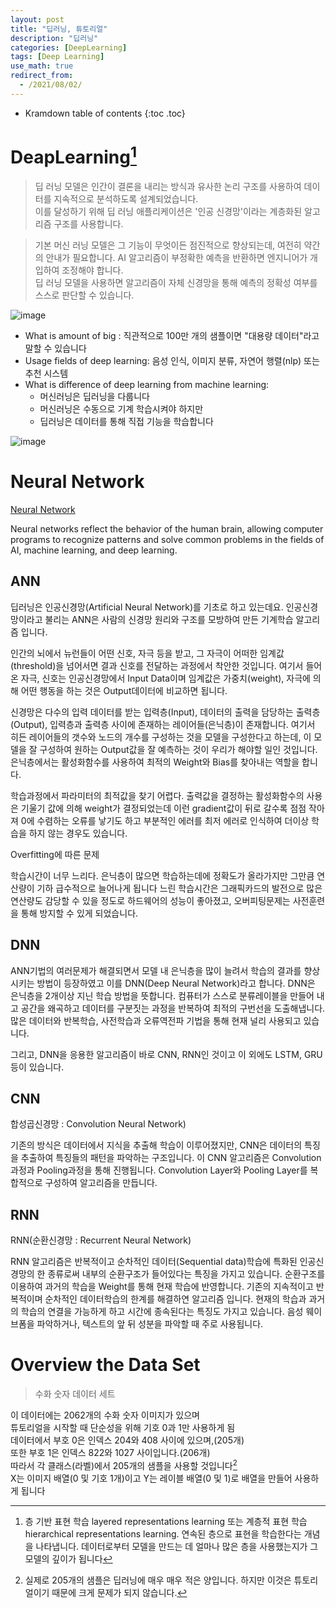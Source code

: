 ```yaml
---
layout: post
title: "딥러닝, 튜토리얼"
description: "딥러닝"
categories: [DeepLearning]
tags: [Deep Learning]
use_math: true
redirect_from:
  - /2021/08/02/
---
```


* Kramdown table of contents
{:toc .toc}      


# DeapLearning[^deep]
  
> 딥 러닝 모델은 인간이 결론을 내리는 방식과 유사한 논리 구조를 사용하여 데이터를 지속적으로 분석하도록 설계되었습니다.               
> 이를 달성하기 위해 딥 러닝 애플리케이션은 '인공 신경망'이라는 계층화된 알고리즘 구조를 사용합니다.                         

> 기본 머신 러닝 모델은 그 기능이 무엇이든 점진적으로 향상되는데, 여전히 약간의 안내가 필요합니다. AI 알고리즘이 부정확한 예측을 반환하면 엔지니어가 개입하여 조정해야 합니다.           
> 딥 러닝 모델을 사용하면 알고리즘이 자체 신경망을 통해 예측의 정확성 여부를 스스로 판단할 수 있습니다.       

![image](https://user-images.githubusercontent.com/32366711/128165264-fba6e635-62e2-431a-b8b0-2b3764cf8a3e.png)

- What is amount of big : 직관적으로 100만 개의 샘플이면 "대용량 데이터"라고 말할 수 있습니다            
- Usage fields of deep learning: 음성 인식, 이미지 분류, 자연어 행렬(nlp) 또는 추천 시스템             
- What is difference of deep learning from machine learning:        
  + 머신러닝은 딥러닝을 다룹니다       
  + 머신러닝은 수동으로 기계 학습시켜야 하지만              
  + 딥러닝은 데이터를 통해 직접 기능을 학습합니다              

![image](https://user-images.githubusercontent.com/32366711/128166064-a7d49b3f-6219-4d26-a830-cdc7cd27119d.png)


# Neural Network

[Neural Network](https://ebbnflow.tistory.com/119)

Neural networks reflect the behavior of the human brain, allowing computer programs to recognize patterns and solve common problems in the fields of AI, machine learning, and deep learning.


## ANN

딥러닝은 인공신경망(Artificial Neural Network)를 기초로 하고 있는데요. 인공신경망이라고 불리는 ANN은 사람의 신경망 원리와 구조를 모방하여 만든 기계학습 알고리즘 입니다.

인간의 뇌에서 뉴런들이 어떤 신호, 자극 등을 받고, 그 자극이 어떠한 임계값(threshold)을 넘어서면 결과 신호를 전달하는 과정에서 착안한 것입니다. 여기서 들어온 자극, 신호는 인공신경망에서 Input Data이며 임계값은 가중치(weight), 자극에 의해 어떤 행동을 하는 것은 Output데이터에 비교하면 됩니다.

신경망은 다수의 입력 데이터를 받는 입력층(Input), 데이터의 출력을 담당하는 출력층(Output), 입력층과 출력층 사이에 존재하는 레이어들(은닉층)이 존재합니다. 여기서 히든 레이어들의 갯수와 노드의 개수를 구성하는 것을 모델을 구성한다고 하는데, 이 모델을 잘 구성하여 원하는 Output값을 잘 예측하는 것이 우리가 해야할 일인 것입니다. 은닉층에서는 활성화함수를 사용하여 최적의 Weight와 Bias를 찾아내는 역할을 합니다. 


학습과정에서 파라미터의 최적값을 찾기 어렵다.
출력값을 결정하는 활성화함수의 사용은 기울기 값에 의해 weight가 결정되었는데 이런 gradient값이 뒤로 갈수록 점점 작아져 0에 수렴하는 오류를 낳기도 하고 부분적인 에러를 최저 에러로 인식하여 더이상 학습을 하지 않는 경우도 있습니다.

Overfitting에 따른 문제

학습시간이 너무 느리다.
은닉층이 많으면 학습하는데에 정확도가 올라가지만 그만큼 연산량이 기하 급수적으로 늘어나게 됩니다
느린 학습시간은 그래픽카드의 발전으로 많은 연산량도 감당할 수 있을 정도로 하드웨어의 성능이 좋아졌고, 오버피팅문제는 사전훈련을 통해 방지할 수 있게 되었습니다. 


## DNN

ANN기법의 여러문제가 해결되면서 모델 내 은닉층을 많이 늘려서 학습의 결과를 향상시키는 방법이 등장하였고 이를 DNN(Deep Neural Network)라고 합니다. DNN은 은닉층을 2개이상 지닌 학습 방법을 뜻합니다. 컴퓨터가 스스로 분류레이블을 만들어 내고 공간을 왜곡하고 데이터를 구분짓는 과정을 반복하여 최적의 구번선을 도출해냅니다. 많은 데이터와 반복학습, 사전학습과 오류역전파 기법을 통해 현재 널리 사용되고 있습니다.

그리고, DNN을 응용한 알고리즘이 바로 CNN, RNN인 것이고 이 외에도 LSTM, GRU 등이 있습니다.



## CNN

합성곱신경망 : Convolution Neural Network)

기존의 방식은 데이터에서 지식을 추출해 학습이 이루어졌지만, CNN은 데이터의 특징을 추출하여 특징들의 패턴을 파악하는 구조입니다. 이 CNN 알고리즘은 Convolution과정과 Pooling과정을 통해 진행됩니다. Convolution Layer와 Pooling Layer를 복합적으로 구성하여 알고리즘을 만듭니다.


## RNN

RNN(순환신경망 : Recurrent Neural Network)

RNN 알고리즘은 반복적이고 순차적인 데이터(Sequential data)학습에 특화된 인공신경망의 한 종류로써 내부의 순환구조가 들어있다는 특징을 가지고 있습니다. 순환구조를 이용하여 과거의 학습을 Weight를 통해 현재 학습에 반영합니다. 기존의 지속적이고 반복적이며 순차적인 데이터학습의 한계를 해결하연 알고리즘 입니다. 현재의 학습과 과거의 학습의 연결을 가능하게 하고 시간에 종속된다는 특징도 가지고 있습니다. 음성 웨이브폼을 파악하거나, 텍스트의 앞 뒤 성분을 파악할 때 주로 사용됩니다.


# Overview the Data Set

> 수화 숫자 데이터 세트      

이 데이터에는 2062개의 수화 숫자 이미지가 있으며                   
튜토리얼을 시작할 때 단순성을 위해 기호 0과 1만 사용하게 됨                   
데이터에서 부호 0은 인덱스 204와 408 사이에 있으며,(205개)                   
또한 부호 1은 인덱스 822와 1027 사이입니다.(206개)                   
따라서 각 클래스(라벨)에서 205개의 샘플을 사용할 것입니다[^ps]                   
X는 이미지 배열(0 및 기호 1개)이고 Y는 레이블 배열(0 및 1)로 배열을 만들어 사용하게 됩니다                   



[^deep]: 층 기반 표현 학습 layered representations learning 또는 계층적 표현 학습 hierarchical representations learning. 연속된 층으로 표현을 학습한다는 개념을 나타냅니다. 데이터로부터 모델을 만드는 데 얼마나 많은 층을 사용했는지가 그 모델의 깊이가 됩니다
[^ps]: 실제로 205개의 샘플은 딥러닝에 매우 매우 적은 양입니다. 하지만 이것은 튜토리얼이기 때문에 크게 문제가 되지 않습니다.
